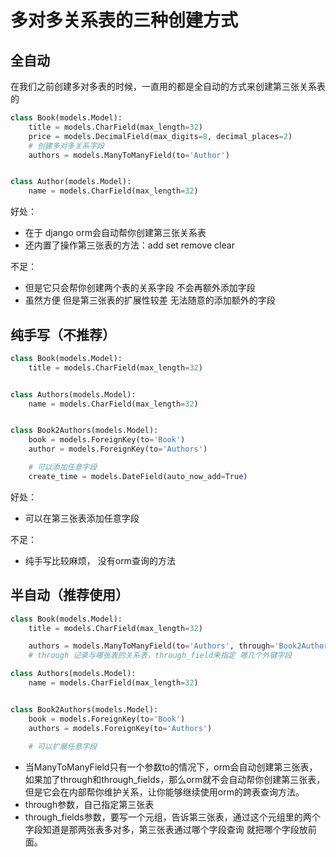 # 多对多关系表的三种创建方式

## 全自动

在我们之前创建多对多表的时候，一直用的都是全自动的方式来创建第三张关系表的

```python
class Book(models.Model):
    title = models.CharField(max_length=32)
    price = models.DecimalField(max_digits=8, decimal_places=2)
    # 创建多对多关系字段
    authors = models.ManyToManyField(to='Author')


class Author(models.Model):
    name = models.CharField(max_length=32)
```

好处：

- 在于 django   orm会自动帮你创建第三张关系表
- 还内置了操作第三张表的方法：add    set   remove   clear

不足：

- 但是它只会帮你创建两个表的关系字段 不会再额外添加字段
- 虽然方便 但是第三张表的扩展性较差  无法随意的添加额外的字段

## 纯手写（不推荐）

```python
class Book(models.Model):
    title = models.CharField(max_length=32)


class Authors(models.Model):
    name = models.CharField(max_length=32)


class Book2Authors(models.Model):
    book = models.ForeignKey(to='Book')
    author = models.ForeignKey(to='Authors')

    # 可以添加任意字段
    create_time = models.DateField(auto_now_add=True)
```

好处：

- 可以在第三张表添加任意字段

不足：

- 纯手写比较麻烦， 没有orm查询的方法

## 半自动（推荐使用）

```python
class Book(models.Model):
    title = models.CharField(max_length=32)

    authors = models.ManyToManyField(to='Authors', through='Book2Authors', through_fields=("book", "authors"))
    # through 记录与哪张表的关系表，through_field来指定 哪几个外键字段

class Authors(models.Model):
    name = models.CharField(max_length=32)


class Book2Authors(models.Model):
    book = models.ForeignKey(to='Book')
    authors = models.ForeignKey(to='Authors')
    
    # 可以扩展任意字段
```

- 当ManyToManyField只有一个参数to的情况下，orm会自动创建第三张表，如果加了through和through_fields，那么orm就不会自动帮你创建第三张表，但是它会在内部帮你维护关系，让你能够继续使用orm的跨表查询方法。
- through参数，自己指定第三张表
- through_fields参数，要写一个元组，告诉第三张表，通过这个元组里的两个字段知道是那两张表多对多，第三张表通过哪个字段查询  就把哪个字段放前面。